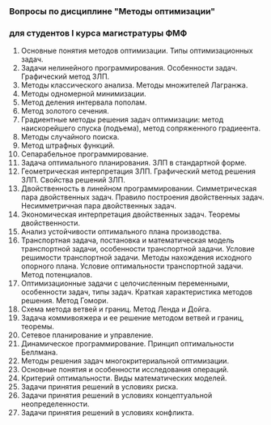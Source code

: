 ### Вопросы по дисциплине "Методы оптимизации"
### для студентов I курса магистратуры ФМФ

1. Основные понятия методов оптимизации. Типы оптимизационных задач.
2. Задачи нелинейного программирования. Особенности задач. Графический метод ЗЛП.
3. Методы классического анализа. Методы множителей Лагранжа.
4. Методы одномерной минимизации.
5. Метод деления интервала пополам.
6. Метод золотого сечения.
7. Градиентные методы решения задач оптимизации: метод наискорейшего спуска (подъема), метод сопряженного градиеента.
8. Методы случайного поиска.
9. Метод штрафных функций.
10. Сепарабельное программирование.
11. Задача оптимального планирования. ЗЛП в стандартной форме.
12. Геометрическая интерпретация ЗЛП. Графический метод решения ЗЛП. Свойства решений ЗЛП.
13. Двойственность в линейном программировании. Симметрическая пара двойственных задач. Правило построения двойственных задач. Несимметричная пара двойственных задач.
14. Экономическая интерпретация двойственных задач. Теоремы двойственности.
15. Анализ устойчивости оптимального плана производства.
16. Транспортная задача, постановка и математическая модель транспортной задачи, особенности транспортной задачи. Условие решимости транспортной задачи. Методы нахождения исходного опорного плана. Условие оптимальности транспортной задачи. Метод потенциалов.
17. Оптимизационные задачи с целочисленным переменными, особенности задач, типы задач. Краткая характеристика методов решения. Метод Гомори.
18. Схема метода ветвей и границ. Метод Ленда и Дойга.
19. Задача коммивояжера и ее решение методом ветвей и границ, теоремы.
20. Сетевое планирование и управление.
21. Динамическое программирование. Принцип оптимальности Беллмана.
22. Методы решения задач многокритериальной оптимизации.
23. Основные понятия и особенности исследования операций.
24. Критерий оптимальности. Виды математических моделей.
25. Задачи принятия решений в условиях риска.
26. Задачи принятия решений в условиях концептуальной неопределенности.
27. Задачи принятия решений в условиях конфликта.